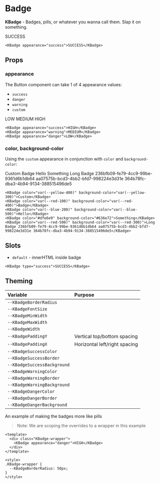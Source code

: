 # Badge

**KBadge** - Badges, pills, or whatever you wanna call them. Slap it on
something.

<KBadge appearance="success">SUCCESS</KBadge>

```vue
<KBadge appearance="success">SUCCESS</KBadge>
```

## Props

### appearance

The Button component can take 1 of 4 appearance values:

- `success`
- `danger`
- `warning`
- `custom`

<KBadge appearance="success">LOW</KBadge>
<KBadge appearance="warning">MEDIUM</KBadge>
<KBadge appearance="danger">HIGH</KBadge>

```vue
<KBadge appearance="success">HIGH</KBadge>
<KBadge appearance="warning">MEDIUM</KBadge>
<KBadge appearance="danger">LOW</KBadge>
```

### color, background-color

Using the `custom` appearance in conjunction with `color` and `background-color`:

<KBadge color="var(--yellow-400)" background-color="var(--yellow-300)">Custom</KBadge>
<KBadge color="var(--red-100)" background-color="var(--red-400)">Badge</KBadge>
<KBadge color="var(--blue-200)" background-color="var(--blue-500)">Hello</KBadge>
<KBadge color="#dfe6e9" background-color="#636e72">Something</KBadge>
<KBadge color="var(--red-500)" background-color="var(--red-300)">Long Badge 236bfb09-fe79-4cc9-99be-9361d6b1db64 aa07575b-bcd3-4bb2-bfd7-998224e3d31e 364b78fc-dba3-4b94-9134-388515496de5</KBadge>

```vue
<KBadge color="var(--yellow-400)" background-color="var(--yellow-300)">Custom</KBadge>
<KBadge color="var(--red-100)" background-color="var(--red-400)">Badge</KBadge>
<KBadge color="var(--blue-200)" background-color="var(--blue-500)">Hello</KBadge>
<KBadge color="#dfe6e9" background-color="#636e72">Something</KBadge>
<KBadge color="var(--red-500)" background-color="var(--red-300)">Long Badge 236bfb09-fe79-4cc9-99be-9361d6b1db64 aa07575b-bcd3-4bb2-bfd7-998224e3d31e 364b78fc-dba3-4b94-9134-388515496de5</KBadge>
```

## Slots

- `default` - innerHTML inside badge

```vue
<KBadge type="success">SUCCESS</KBadge>
```

## Theming

| Variable                    | Purpose                       |
| :---------------------      | :---------------------------- |
| `--KBadgeBorderRadius`      |                               |
| `--KBadgeFontSize`          |                               |
| `--KBadgeMinWidth`          |                               |
| `--KBadgeMaxWidth`          |                               |
| `--KBadgeWidth`             |                               |
| `--KBadgePaddingY`          | Vertical top/bottom spacing   |
| `--KBadgePaddingX`          | Horizontal left/right spacing |
| `--KBadgeSuccessColor`      |                               |
| `--KBadgeSuccessBorder`     |                               |
| `--KBadgeSuccessBackground` |                               |
| `--KBadgeWarningColor`      |                               |
| `--KBadgeWarningBorder`     |                               |
| `--KBadgeWarningBackground` |                               |
| `--KBadgeDangerColor`       |                               |
| `--KBadgeDangerBorder`      |                               |
| `--KBadgeDangerBackground`  |                               |

An example of making the badges more like pills

> Note: We are scoping the overrides to a wrapper in this example

<template>
  <div class="KBadge-wrapper">
    <KBadge appearance="danger">HIGH</KBadge>
  </div>
</template>

```vue
<template>
  <div class="KBadge-wrapper">
    <KBadge appearance="danger">HIGH</KBadge>
  </div>
</template>

<style>
.KBadge-wrapper {
  --KBadgeBorderRadius: 50px;
}
</style>
```

<style lang="scss">
.KBadge-wrapper {
  --KBadgeBorderRadius: 50px;
}
</style>
